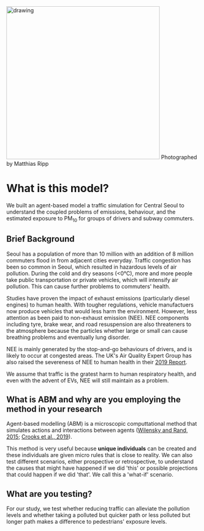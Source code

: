 <img src="https://live.staticflickr.com/4728/38477426035_a93e3902ea_5k.jpg" alt="drawing" width="400"/>
 Photographed by Matthias Ripp
<br>

# What is this model?
We built an agent-based model a traffic simulation for Central Seoul to understand the coupled problems of emissions, behaviour, and the estimated exposure to PM<sub>10</sub> for groups of drivers and subway commuters.


## Brief Background
Seoul has a population of more than 10 million with an addition of 8 million commuters flood in from adjacent cities everyday. Traffic congestion has been so common in Seoul, which resulted in hazardous levels of air pollution. During the cold and dry seasons (<0°C), more and more people take public transportation or private vehicles, which will intensify air pollution. This can cause further problems to commuters' health.

Studies have proven the impact of exhaust emissions (particularly diesel engines) to human health. With tougher regulations, vehicle manufactuers now produce vehicles that would less harm the environment. However, less attention as been paid to non-exhaust emission (NEE). NEE components including tyre, brake wear, and road resuspension are also threateners to the atmosphere because the particles whether large or small can cause breathing problems and eventually lung disorder. 

NEE is mainly generated by the stop-and-go behaviours of drivers, and is likely to occur at congested areas. The UK's Air Quality Expert Group has also raised the severeness of NEE to human health in their [2019 Report](https://uk-air.defra.gov.uk/assets/documents/reports/cat09/1907101151_20190709_Non_Exhaust_Emissions_typeset_Final.pdf).

We assume that traffic is the gratest harm to human respiratory health, and even with the advent of EVs, NEE will still maintain as a problem.


## What is ABM and why are you employing the method in your research
Agent-based modelling (ABM) is a microscopic computtational method that simulates actions and interactions between agents ([Wilensky and Rand, 2015](https://books.google.co.uk/books/about/An_Introduction_to_Agent_Based_Modeling.html?id=LQrhBwAAQBAJ&source=kp_cover&redir_esc=y); [Crooks et al., 2019](http://uk.sagepub.com/en-gb/eur/agent-based-modelling-and-geographical-information-systems/book250134)). 

This method is very useful because **unique individuals** can be created and these individuals are given micro rules that is close to reality. We can also test different scenarios, either prospective or retrospective, to understand the causes that might have happened if we did 'this' or possible projections that could happen if we did 'that'. We call this a 'what-if' scenario. 

## What are you testing?
For our study, we test whether reducing traffic can alleviate the pollution levels and whether taking a polluted but quicker path or less polluted but longer path makes a difference to pedestrians' exposure levels.
